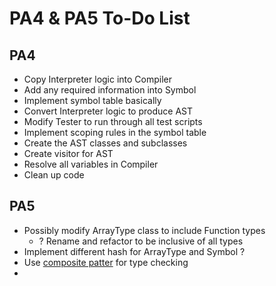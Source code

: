 # PA4 & PA5 To-Do List

## PA4
 - Copy Interpreter logic into Compiler
 - Add any required information into Symbol
 - Implement symbol table basically
 - Convert Interpreter logic to produce AST
 - Modify Tester to run through all test scripts
 - Implement scoping rules in the symbol table
 - Create the AST classes and subclasses
 - Create visitor for AST
 - Resolve all variables in Compiler
 - Clean up code

## PA5
 - Possibly modify ArrayType class to include Function types
   - ? Rename and refactor to be inclusive of all types
 - Implement different hash for ArrayType and Symbol ?
 - Use [composite patter](https://en.wikipedia.org/wiki/Composite_pattern) for type  checking
 - 